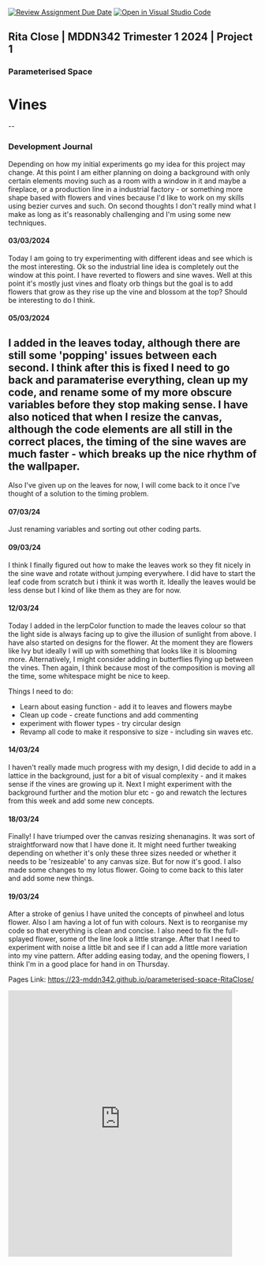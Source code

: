 [![Review Assignment Due Date](https://classroom.github.com/assets/deadline-readme-button-24ddc0f5d75046c5622901739e7c5dd533143b0c8e959d652212380cedb1ea36.svg)](https://classroom.github.com/a/DlFCTo_q)
[![Open in Visual Studio Code](https://classroom.github.com/assets/open-in-vscode-718a45dd9cf7e7f842a935f5ebbe5719a5e09af4491e668f4dbf3b35d5cca122.svg)](https://classroom.github.com/online_ide?assignment_repo_id=14047049&assignment_repo_type=AssignmentRepo)


## Rita Close | MDDN342 Trimester 1 2024 | Project 1
### Parameterised Space

# Vines
--


### Development Journal
Depending on how my initial experiments go my idea for this project may change. At this point I am either planning on doing a background with only certain elements moving such as a room with a window in it and maybe a fireplace, or a production line in a industrial factory - or something more shape based with flowers and vines because I'd like to work on my skills using bezier curves and such.
On second thoughts I don't really mind what I make as long as it's reasonably challenging and I'm using some new techniques.

#### 03/03/2024
Today I am going to try experimenting with different ideas and see which is the most interesting.
Ok so the industrial line idea is completely out the window at this point. I have reverted to flowers and sine waves. Well at this point it's mostly just vines and floaty orb things but the goal is to add flowers that grow as they rise up the vine and blossom at the top? Should be interesting to do I think.

#### 05/03/2024
I added in the leaves today, although there are still some 'popping' issues between each second. I think after this is fixed I need to go back and paramaterise everything, clean up my code, and rename some of my more obscure variables before they stop making sense. I have also noticed that when I resize the canvas, although the code elements are all still in the correct places, the timing of the sine waves are much faster - which breaks up the nice rhythm of the wallpaper.
--
Also I've given up on the leaves for now, I will come back to it once I've thought of a solution to the timing problem.

#### 07/03/24
Just renaming variables and sorting out other coding parts.

#### 09/03/24
I think I finally figured out how to make the leaves work so they fit nicely in the sine wave and rotate without jumping everywhere. I did have to start the leaf code from scratch but i think it was worth it. Ideally the leaves would be less dense but I kind of like them as they are for now.

#### 12/03/24
Today I added in the lerpColor function to made the leaves colour so that the light side is always facing up to give the illusion of sunlight from above. I have also started on designs for the flower. At the moment they are flowers like Ivy but ideally I will up with something that looks like it is blooming more. Alternatively, I might consider adding in butterflies flying up between the vines. Then again, I think because most of the composition is moving all the time, some whitespace might be nice to keep.

Things I need to do:
- Learn about easing function - add it to leaves and flowers maybe
- Clean up code - create functions and add commenting
- experiment with flower types - try circular design
- Revamp all code to make it responsive to size - including sin waves etc.

#### 14/03/24
I haven't really made much progress with my design, I did decide to add in a lattice in the background, just for a bit of visual complexity - and it makes sense if the vines are growing up it. Next I might experiment with the background further and the motion blur etc - go and rewatch the lectures from this week and add some new concepts.

#### 18/03/24
Finally! I have triumped over the canvas resizing shenanagins. It was sort of straightforward now that I have done it. It might need further tweaking depending on whether it's only these three sizes needed or whether it needs to be 'resizeable' to any canvas size. But for now it's good. I also made some changes to my lotus flower. Going to come back to this later and add some new things.

#### 19/03/24
After a stroke of genius I have united the concepts of pinwheel and lotus flower. Also I am having a lot of fun with colours.
Next is to reorganise my code so that everything is clean and concise. I also need to fix the full-splayed flower, some of the line look a little strange.
After that I need to experiment with noise a little bit and see if I can add a little more variation into my vine pattern. After adding easing today, and the opening flowers, I think I'm in a good place for hand in on Thursday.



Pages Link: https://23-mddn342.github.io/parameterised-space-RitaClose/ 

<p><iframe style="border: 0px #ffffff none;" title="embedded content" src="https://23-mddn342.github.io/parameterised-space-RitaClose/" width="90%" height="540px" name="Rita" allowfullscreen="allowfullscreen" data-mce-fragment="1"></iframe></p>
